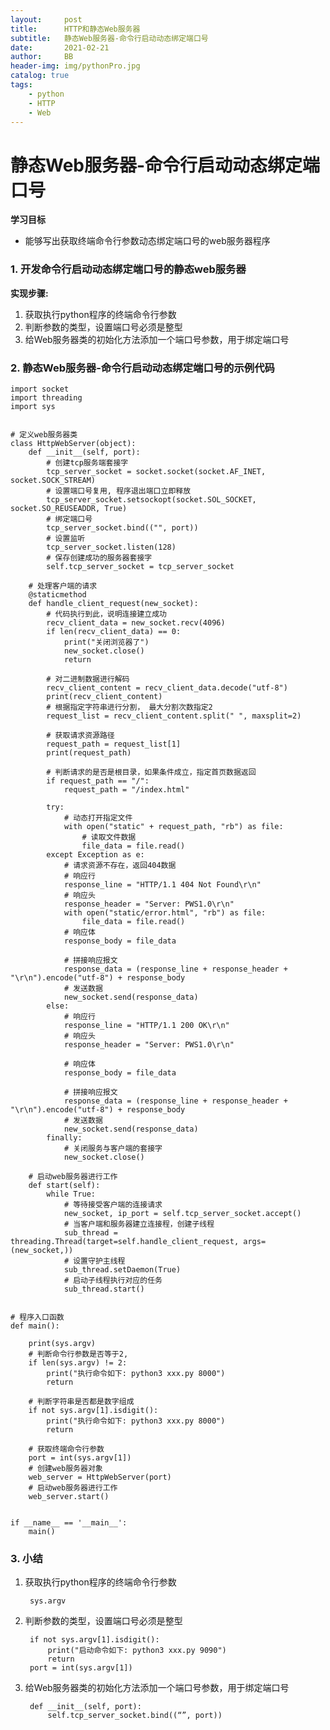 ```yaml
---
layout:     post
title:      HTTP和静态Web服务器
subtitle:   静态Web服务器-命令行启动动态绑定端口号 
date:       2021-02-21
author:     BB
header-img: img/pythonPro.jpg
catalog: true
tags:
    - python
    - HTTP
    - Web
---
```




静态Web服务器-命令行启动动态绑定端口号 
======================================

**学习目标**

-   能够写出获取终端命令行参数动态绑定端口号的web服务器程序

### 1. 开发命令行启动动态绑定端口号的静态web服务器 

**实现步骤:**

1.  获取执行python程序的终端命令行参数
2.  判断参数的类型，设置端口号必须是整型
3.  给Web服务器类的初始化方法添加一个端口号参数，用于绑定端口号

### 2. 静态Web服务器-命令行启动动态绑定端口号的示例代码 

    import socket
    import threading
    import sys


    # 定义web服务器类
    class HttpWebServer(object):
        def __init__(self, port):
            # 创建tcp服务端套接字
            tcp_server_socket = socket.socket(socket.AF_INET, socket.SOCK_STREAM)
            # 设置端口号复用, 程序退出端口立即释放
            tcp_server_socket.setsockopt(socket.SOL_SOCKET, socket.SO_REUSEADDR, True)
            # 绑定端口号
            tcp_server_socket.bind(("", port))
            # 设置监听
            tcp_server_socket.listen(128)
            # 保存创建成功的服务器套接字
            self.tcp_server_socket = tcp_server_socket

        # 处理客户端的请求
        @staticmethod
        def handle_client_request(new_socket):
            # 代码执行到此，说明连接建立成功
            recv_client_data = new_socket.recv(4096)
            if len(recv_client_data) == 0:
                print("关闭浏览器了")
                new_socket.close()
                return

            # 对二进制数据进行解码
            recv_client_content = recv_client_data.decode("utf-8")
            print(recv_client_content)
            # 根据指定字符串进行分割， 最大分割次数指定2
            request_list = recv_client_content.split(" ", maxsplit=2)

            # 获取请求资源路径
            request_path = request_list[1]
            print(request_path)

            # 判断请求的是否是根目录，如果条件成立，指定首页数据返回
            if request_path == "/":
                request_path = "/index.html"

            try:
                # 动态打开指定文件
                with open("static" + request_path, "rb") as file:
                    # 读取文件数据
                    file_data = file.read()
            except Exception as e:
                # 请求资源不存在，返回404数据
                # 响应行
                response_line = "HTTP/1.1 404 Not Found\r\n"
                # 响应头
                response_header = "Server: PWS1.0\r\n"
                with open("static/error.html", "rb") as file:
                    file_data = file.read()
                # 响应体
                response_body = file_data

                # 拼接响应报文
                response_data = (response_line + response_header + "\r\n").encode("utf-8") + response_body
                # 发送数据
                new_socket.send(response_data)
            else:
                # 响应行
                response_line = "HTTP/1.1 200 OK\r\n"
                # 响应头
                response_header = "Server: PWS1.0\r\n"

                # 响应体
                response_body = file_data

                # 拼接响应报文
                response_data = (response_line + response_header + "\r\n").encode("utf-8") + response_body
                # 发送数据
                new_socket.send(response_data)
            finally:
                # 关闭服务与客户端的套接字
                new_socket.close()

        # 启动web服务器进行工作
        def start(self):
            while True:
                # 等待接受客户端的连接请求
                new_socket, ip_port = self.tcp_server_socket.accept()
                # 当客户端和服务器建立连接程，创建子线程
                sub_thread = threading.Thread(target=self.handle_client_request, args=(new_socket,))
                # 设置守护主线程
                sub_thread.setDaemon(True)
                # 启动子线程执行对应的任务
                sub_thread.start()


    # 程序入口函数
    def main():

        print(sys.argv)
        # 判断命令行参数是否等于2,
        if len(sys.argv) != 2:
            print("执行命令如下: python3 xxx.py 8000")
            return

        # 判断字符串是否都是数字组成
        if not sys.argv[1].isdigit():
            print("执行命令如下: python3 xxx.py 8000")
            return

        # 获取终端命令行参数
        port = int(sys.argv[1])
        # 创建web服务器对象
        web_server = HttpWebServer(port)
        # 启动web服务器进行工作
        web_server.start()


    if __name__ == '__main__':
        main()

### 3. 小结 

1.  获取执行python程序的终端命令行参数

         sys.argv

2.  判断参数的类型，设置端口号必须是整型

         if not sys.argv[1].isdigit():
             print("启动命令如下: python3 xxx.py 9090")
             return
         port = int(sys.argv[1])

3.  给Web服务器类的初始化方法添加一个端口号参数，用于绑定端口号

         def __init__(self, port):
             self.tcp_server_socket.bind((“”, port))

